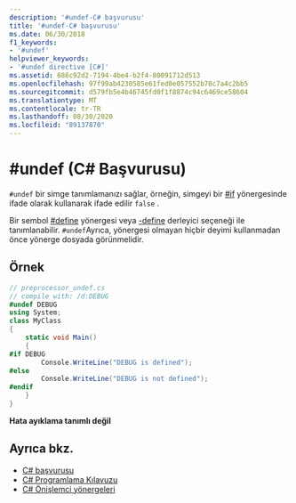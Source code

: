 ```yaml
---
description: '#undef-C# başvurusu'
title: '#undef-C# başvurusu'
ms.date: 06/30/2018
f1_keywords:
- '#undef'
helpviewer_keywords:
- '#undef directive [C#]'
ms.assetid: 686c92d2-7194-4be4-b2f4-80091712d513
ms.openlocfilehash: 97f99ab4230585e61fed0e057552b78c7a4c2bb5
ms.sourcegitcommit: d579fb5e4b46745fd0f1f8874c94c6469ce58604
ms.translationtype: MT
ms.contentlocale: tr-TR
ms.lasthandoff: 08/30/2020
ms.locfileid: "89137870"
---
```

# <a name="undef-c-reference"></a>#undef (C# Başvurusu)
`#undef` bir simge tanımlamanızı sağlar, örneğin, simgeyi bir [#if](./preprocessor-if.md) yönergesinde ifade olarak kullanarak ifade edilir `false` .  
  
 Bir sembol [#define](./preprocessor-define.md) yönergesi veya [-define](../compiler-options/define-compiler-option.md) derleyici seçeneği ile tanımlanabilir. `#undef`Ayrıca, yönergesi olmayan hiçbir deyimi kullanmadan önce yönerge dosyada görünmelidir.  
  
## <a name="example"></a>Örnek  

```csharp
// preprocessor_undef.cs  
// compile with: /d:DEBUG  
#undef DEBUG  
using System;  
class MyClass
{  
    static void Main()
    {  
#if DEBUG  
        Console.WriteLine("DEBUG is defined");  
#else  
        Console.WriteLine("DEBUG is not defined");  
#endif  
    }  
}  
```

**Hata ayıklama tanımlı değil**

## <a name="see-also"></a>Ayrıca bkz.

- [C# başvurusu](../index.md)
- [C# Programlama Kılavuzu](../../programming-guide/index.md)
- [C# Önişlemci yönergeleri](./index.md)
